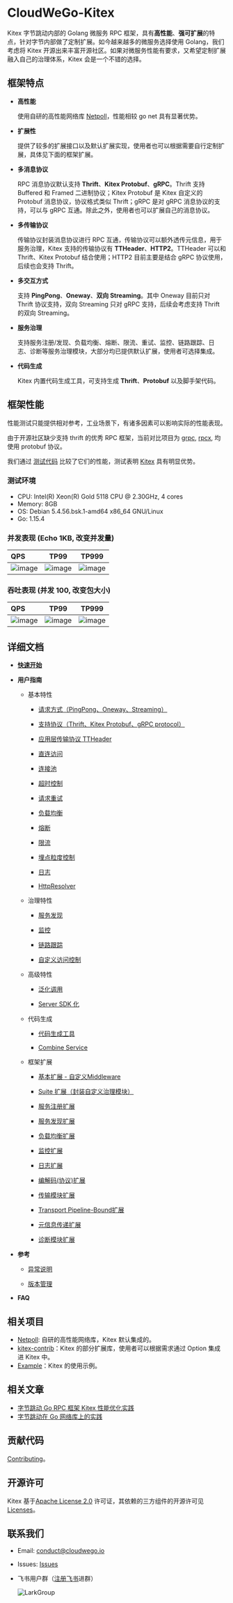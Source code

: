 # CloudWeGo-Kitex

Kitex 字节跳动内部的 Golang 微服务 RPC 框架，具有**高性能**、**强可扩展**的特点，针对字节内部做了定制扩展。如今越来越多的微服务选择使用 Golang，我们考虑将 Kitex 开源出来丰富开源社区。如果对微服务性能有要求，又希望定制扩展融入自己的治理体系，Kitex 会是一个不错的选择。

## 框架特点

- **高性能**

  使用自研的高性能网络库 [Netpoll](https://github.com/cloudwego/netpoll)，性能相较 go net 具有显著优势。

- **扩展性**

  提供了较多的扩展接口以及默认扩展实现，使用者也可以根据需要自行定制扩展，具体见下面的框架扩展。

- **多消息协议**

  RPC 消息协议默认支持 **Thrift**、**Kitex Protobuf**、**gRPC**。Thrift 支持 Buffered 和 Framed 二进制协议；Kitex Protobuf 是 Kitex 自定义的 Protobuf 消息协议，协议格式类似 Thrift；gRPC 是对 gRPC 消息协议的支持，可以与 gRPC 互通。除此之外，使用者也可以扩展自己的消息协议。

- **多传输协议**

  传输协议封装消息协议进行 RPC 互通，传输协议可以额外透传元信息，用于服务治理，Kitex 支持的传输协议有 **TTHeader**、**HTTP2**。TTHeader 可以和 Thrift、Kitex Protobuf 结合使用；HTTP2 目前主要是结合 gRPC 协议使用，后续也会支持 Thrift。

- **多交互方式**

  支持 **PingPong**、**Oneway**、**双向 Streaming**。其中 Oneway 目前只对 Thrift 协议支持，双向 Streaming 只对 gRPC 支持，后续会考虑支持 Thrift 的双向 Streaming。

- **服务治理**

  支持服务注册/发现、负载均衡、熔断、限流、重试、监控、链路跟踪、日志、诊断等服务治理模块，大部分均已提供默认扩展，使用者可选择集成。

- **代码生成**

  Kitex 内置代码生成工具，可支持生成 **Thrift**、**Protobuf** 以及脚手架代码。

## 框架性能

性能测试只能提供相对参考，工业场景下，有诸多因素可以影响实际的性能表现。

由于开源社区缺少支持 thrift 的优秀 RPC 框架，当前对比项目为 [grpc](https://github.com/grpc/grpc), [rpcx](https://github.com/smallnest/rpcx), 均使用 protobuf 协议。

我们通过 [测试代码](https://github.com/cloudwego/kitex-benchmark) 比较了它们的性能，测试表明 [Kitex](https://github.com/cloudwego/kitex) 具有明显优势。

### 测试环境

* CPU:    Intel(R) Xeon(R) Gold 5118 CPU @ 2.30GHz, 4 cores
* Memory: 8GB
* OS:     Debian 5.4.56.bsk.1-amd64 x86_64 GNU/Linux
* Go:     1.15.4

### 并发表现 (Echo 1KB, 改变并发量)

| QPS                                                  |                         TP99                          |                         TP999                          |
| :--------------------------------------------------- | :---------------------------------------------------: | :----------------------------------------------------: |
| ![image](docs/images/performance_concurrent_qps.png) | ![image](docs/images/performance_concurrent_tp99.png) | ![image](docs/images/performance_concurrent_tp999.png) |

### 吞吐表现 (并发 100, 改变包大小)

| QPS                                                |                        TP99                         |                        TP999                         |
| :------------------------------------------------- | :-------------------------------------------------: | :--------------------------------------------------: |
| ![image](docs/images/performance_bodysize_qps.png) | ![image](docs/images/performance_bodysize_tp99.png) | ![image](docs/images/performance_bodysize_tp999.png) |

## 详细文档
  - [**快速开始**](docs/guide/getting_started_cn.md)

  - **用户指南**
    
    - 基本特性
    
      - [请求方式（PingPong、Oneway、Streaming）](docs/guide/basic-features/interaction_cn.md)
    
      - [支持协议（Thrift、Kitex Protobuf、gRPC protocol）](docs/guide/basic-features/protocols_cn.md)
    
      - [应用层传输协议 TTHeader](docs/guide/basic-features/ttheader_cn.md)
    
      - [直连访问](docs/guide/basic-features/visit_directly_cn.md)
    
      - [连接池](docs/guide/basic-features/connpool_cn.md)
    
      - [超时控制](docs/guide/basic-features/timeout_cn.md)
    
      - [请求重试](docs/guide/basic-features/retry_cn.md)
    
      - [负载均衡](docs/guide/basic-features/loadbalance_cn.md) 
    
      - [熔断](docs/guide/basic-features/circuitbreaker_cn.md)
    
      - [限流](docs/guide/basic-features/limiting_cn.md)
    
      - [埋点粒度控制](docs/guide/basic-features/tracing_cn.md)
    
      - [日志](docs/guide/basic-features/logging_cn.md)
      
      - [HttpResolver](docs/guide/basic-features/HTTP_resolver_cn.md)
    
    - 治理特性
      
      - [服务发现](docs/guide/service-government/discovery_cn.md)
      
      - [监控](docs/guide/service-government/monitoring_cn.md)
      
      - [链路跟踪](docs/guide/service-government/tracing_cn.md)
      
      - [自定义访问控制](docs/guide/service-government/access_control_cn.md)
      
    - 高级特性
    
      - [泛化调用](docs/guide/advanced-feature/TODO_cn.md)
    
      - [Server SDK 化](docs/guide/basic-features/invoker_cn.md)
    
    - 代码生成
    
      - [代码生成工具](docs/guide/basic-features/code_generation_cn.md)

      - [Combine Service](docs/guide/basic-features/combine_service_cn.md)
    
    - 框架扩展
    
      - [基本扩展 - 自定义Middleware](docs/guide/extension/middleware_cn.md)
    
      - [Suite 扩展（封装自定义治理模块）](docs/guide/extension/suite_cn.md)
    
      - [服务注册扩展](docs/guide/extension/registry_cn.md)
    
      - [服务发现扩展](docs/guide/extension/discovery_cn.md)
    
      - [负载均衡扩展](docs/guide/extension/loadbalance_cn.md)
    
      - [监控扩展](docs/guide/extension/monitoring_cn.md)
    
      - [日志扩展](docs/guide/basic-features/logging_cn.md)
    
      - [编解码(协议)扩展](docs/guide/extension/codec_cn.md)
    
      - [传输模块扩展](docs/guide/extension/transport_cn.md)
    
      - [Transport Pipeline-Bound扩展](docs/guide/extension/trans_pipeline_cn.md)
    
      - [元信息传递扩展](docs/guide/extension/transmeta_cn.md)
    
      - [诊断模块扩展](docs/guide/extension/diagnosis_cn.md)
    
  - **参考**

    - [异常说明](docs/reference/exception_cn.md)

    - [版本管理](docs/reference/version_cn.md)   

  - **FAQ**
## 相关项目
- [Netpoll](https://github.com/cloudwego/netpoll): 自研的高性能网络库，Kitex 默认集成的。
- [kitex-contrib](https://github.com/kitex-contrib)：Kitex 的部分扩展库，使用者可以根据需求通过 Option 集成进 Kitex 中。
- [Example](https://github.com/cloudwego/kitex-examples)：Kitex 的使用示例。

## 相关文章

- [字节跳动 Go RPC 框架 Kitex 性能优化实践](https://mp.weixin.qq.com/s/Xoaoiotl7ZQoG2iXo9_DWg)
- [字节跳动在 Go 网络库上的实践](https://mp.weixin.qq.com/s?__biz=MzI1MzYzMjE0MQ==&mid=2247485756&idx=1&sn=4d2712e4bfb9be27a790fa15159a7be1&chksm=e9d0c2dedea74bc8179af39888a5b2b99266587cad32744ad11092b91ec2e2babc74e69090e6&scene=21#wechat_redirect)

## 贡献代码

[Contributing](CONTRIBUTING.md)。

## 开源许可
Kitex 基于[Apache License 2.0](LICENSE) 许可证，其依赖的三方组件的开源许可见 [Licenses](licenses)。

## 联系我们
- Email: conduct@cloudwego.io
- Issues: [Issues](https://github.com/cloudwego/kitex/issues)
- 飞书用户群（[注册飞书](https://www.feishu.cn/)进群）

  ![LarkGroup](docs/images/LarkGroup.jpg) 




